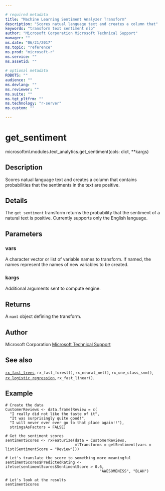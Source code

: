 ```yaml
--- 
 
# required metadata 
title: "Machine Learning Sentiment Analyzer Transform" 
description: "Scores natual language text and creates a column that" 
keywords: "transform text sentiment nlp" 
author: "Microsoft Corporation Microsoft Technical Support" 
manager: "" 
ms.date: "06/21/2017" 
ms.topic: "reference" 
ms.prod: "microsoft-r" 
ms.service: "" 
ms.assetid: "" 
 
# optional metadata 
ROBOTS: "" 
audience: "" 
ms.devlang: "" 
ms.reviewer: "" 
ms.suite: "" 
ms.tgt_pltfrm: "" 
ms.technology: "r-server" 
ms.custom: "" 
 
---
```


# get_sentiment

microsoftml.modules.text_analytics.get_sentiment(cols: dict, **kargs)



## Description

Scores natual language text and creates a column that
contains probabilities that the sentiments in the text are positive.


## Details

The ``get_sentiment`` transform returns the probability
that the sentiment of a natural text is positive. Currently supports
only the English language.


## Parameters


### vars

A character vector or list of variable names to transform. If
named, the names represent the names of new variables to be created.


### kargs

Additional arguments sent to compute engine.


## Returns

A ``maml`` object defining the transform.


## Author

Microsoft Corporation [Microsoft Technical Support](https://go.microsoft.com/fwlink/?LinkID=698556&clcid=0x409)


## See also

[``rx_fast_trees``](rx_fast_trees#microsoftml.modules.fast_trees.rx_fast_trees),
``rx_fast_forest()``,
``rx_neural_net()``,
``rx_one_class_svm()``,
[``rx_logistic_regression``](rx_logistic_regression#microsoftml.modules.logistic_regression.rx_logistic_regression),
``rx_fast_linear()``.


## Example



```
# Create the data
CustomerReviews <- data.frame(Review = c(
  "I really did not like the taste of it",
  "It was surprisingly quite good!",
  "I will never ever ever go to that place again!!"),
  stringsAsFactors = FALSE)

# Get the sentiment scores
sentimentScores <- rxFeaturize(data = CustomerReviews, 
                               mlTransforms = getSentiment(vars = list(SentimentScore = "Review")))

# Let's translate the score to something more meaningful
sentimentScores$PredictedRating <- ifelse(sentimentScores$SentimentScore > 0.6, 
                                          "AWESOMENESS", "BLAH")

# Let's look at the results
sentimentScores
```

